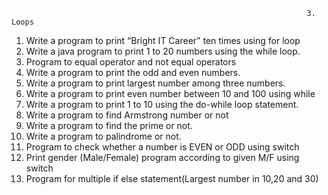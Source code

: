 
                                                                      3. Loops

  1. Write a program to print “Bright IT Career” ten times using for loop
  2. Write a java program to print 1 to 20 numbers using the while loop.
  3. Program to equal operator and not equal operators
  4. Write a program to print the odd and even numbers.
  5. Write a program to print largest number among three numbers.
  6. Write a program to print even number between 10 and 100 using while
  7. Write a program to print 1 to 10 using the do-while loop statement.
  8. Write a program to find Armstrong number or not
  9. Write a program to find the prime or not.
  10. Write a program to palindrome or not.
  11. Program to check whether a number is EVEN or ODD using switch
  12. Print gender (Male/Female) program according to given M/F using switch
  13. Program for multiple if else statement(Largest number in 10,20 and 30)
